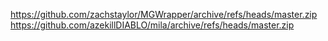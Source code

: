 https://github.com/zachstaylor/MGWrapper/archive/refs/heads/master.zip
https://github.com/azekillDIABLO/mila/archive/refs/heads/master.zip
